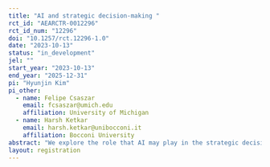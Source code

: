 ```yaml
---
title: "AI and strategic decision-making "
rct_id: "AEARCTR-0012296"
rct_id_num: "12296"
doi: "10.1257/rct.12296-1.0"
date: "2023-10-13"
status: "in_development"
jel: ""
start_year: "2023-10-13"
end_year: "2025-12-31"
pi: "Hyunjin Kim"
pi_other:
  - name: Felipe Csaszar
    email: fcsaszar@umich.edu
    affiliation: University of Michigan
  - name: Harsh Ketkar
    email: harsh.ketkar@unibocconi.it
    affiliation: Bocconi University
abstract: "We explore the role that AI may play in the strategic decision-making process."
layout: registration
---
```


